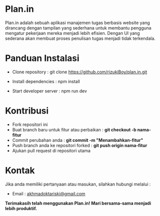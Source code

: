 # Plan.in

Plan.in adalah sebuah aplikasi manajemen tugas berbasis website yang dirancang dengan tampilan yang sederhana untuk membantu pengguna mengatur pekerjaan mereka menjadi lebih efisien. Dengan UI yang sederana akan membuat proses penulisan tugas menjadi tidak terkendala.


# Panduan Instalasi</h1>
  - Clone repository : 
  git clone https://github.com/rizukiBoy/plan.in.git
  
  - Install dependencies :  npm install

  - Start developer server :   npm run dev

# Kontribusi
  - Fork repositori ini
  - Buat branch baru untuk fitur atau perbaikan : 
  **git checkout -b nama-fitur**
  - Commit perubahan anda : 
  **git commit -m "Menambahkan-fitur"**
  - Push branch anda ke repositori forked : 
  **git push origin nama-fitur**
  - Ajukan pull request di repositori utama

# Kontak
  Jika anda memiliki pertanyaan atau masukan, silahkan hubungi melalui :
  -  Email : akhmadoktariski@gmail.com

**Terimakasih telah menggunakan Plan.in! Mari bersama-sama menjadi lebih produktif.**
